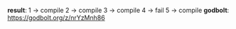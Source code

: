 **result**:
1 -> compile
2 -> compile
3 -> compile
4 -> fail
5 -> compile
**godbolt**: https://godbolt.org/z/nrYzMnh86